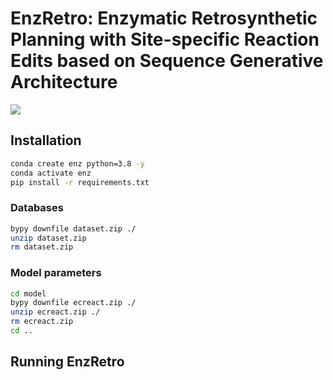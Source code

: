 # EnzRetro: Enzymatic Retrosynthetic Planning with Site-specific Reaction Edits based on Sequence Generative Architecture 
![](imgs/overview.png)

## Installation 

```bash
conda create enz python=3.8 -y
conda activate enz
pip install -r requirements.txt
```

### Databases
```bash
bypy downfile dataset.zip ./
unzip dataset.zip
rm dataset.zip
```
### Model parameters
```bash
cd model
bypy downfile ecreact.zip ./
unzip ecreact.zip ./
rm ecreact.zip
cd ..
```

## Running EnzRetro
